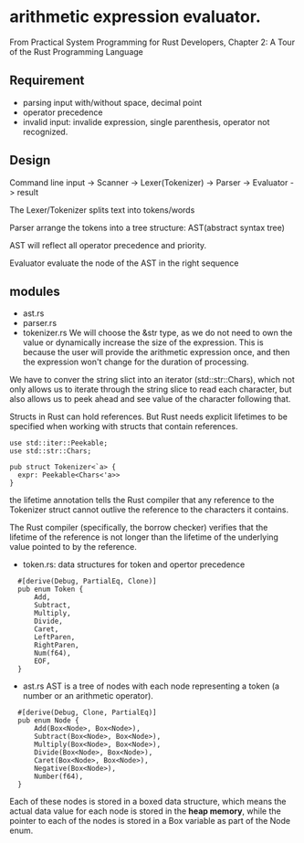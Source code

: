# arithmetic expression evaluator.
From Practical System Programming for Rust Developers, Chapter 2: A Tour of the Rust Programming Language


## Requirement
- parsing input with/without space, decimal point
- operator precedence
- invalid input: invalide expression, single parenthesis, operator not recognized.



## Design
Command line input -> Scanner -> Lexer(Tokenizer) -> Parser -> Evaluator -> result

The Lexer/Tokenizer splits text into tokens/words

Parser arrange the tokens into a tree structure: AST(abstract syntax tree)

AST  will reflect all operator precedence and priority.

Evaluator evaluate the node of the AST in the right sequence


## modules
- ast.rs
- parser.rs 
- tokenizer.rs
We will choose the &str type, as we do not need to own the value or dynamically increase the size of the expression. This is because the user will provide the arithmetic expression once, and then the expression won't change for the duration of processing.

We have to conver the string slict into an iterator (std::str::Chars), which not only allows us to iterate through the string slice to read each character, but also allows us to peek ahead and see value of the character following that.

Structs in Rust can hold references. But Rust needs explicit lifetimes to be specified when working with structs that contain references.

```
use std::iter::Peekable;
use std::str::Chars;

pub struct Tokenizer<`a> {
  expr: Peekable<Chars<'a>>
}
```
the lifetime annotation tells the Rust compiler that any reference to the Tokenizer struct cannot outlive the reference to the characters it contains.

The Rust compiler (specifically, the borrow checker) verifies that the lifetime of the reference is not longer than the lifetime of the underlying value pointed to by the reference.




- token.rs: data structures for token and opertor precedence
```
  #[derive(Debug, PartialEq, Clone)]
  pub enum Token {
      Add,
      Subtract,
      Multiply,
      Divide,
      Caret,
      LeftParen,
      RightParen,
      Num(f64),
      EOF,
  }
```


- ast.rs
AST is a tree of nodes with each node representing a token (a number or an arithmetic operator).
```
  #[derive(Debug, Clone, PartialEq)]
  pub enum Node {
      Add(Box<Node>, Box<Node>),
      Subtract(Box<Node>, Box<Node>),
      Multiply(Box<Node>, Box<Node>),
      Divide(Box<Node>, Box<Node>),
      Caret(Box<Node>, Box<Node>),
      Negative(Box<Node>),
      Number(f64),
  }
```
Each of these nodes is stored in a boxed data structure, which means the actual data value for each node is stored in the **heap memory**, while the pointer to each of the nodes is stored in a Box variable as part of the Node enum.


